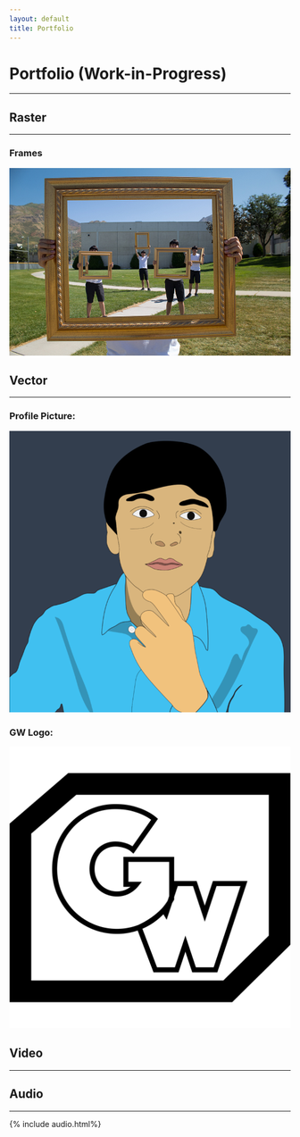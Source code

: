 ```yaml
---
layout: default
title: Portfolio
---
```


# Portfolio (Work-in-Progress)
---

## Raster
---

### Frames

![Frames](assets/images/Frames.jpg)

## Vector
---

### Profile Picture:

![Profile Picture](assets/images/Cartoon-800x800.png)

### GW Logo:

![Logo](favicon.png)

## Video
---
## Audio
---

{% include audio.html%}
